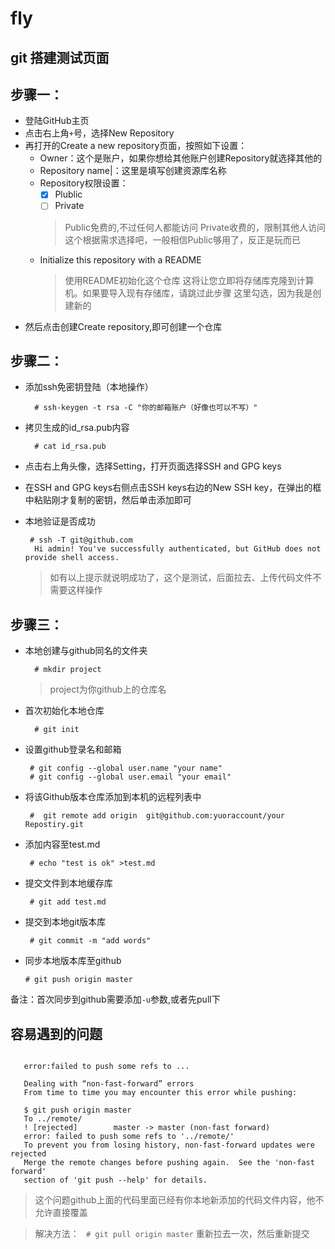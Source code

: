 # fly

## git 搭建测试页面
## 步骤一：

- 登陆GitHub主页
- 点击右上角`+`号，选择New Repository
- 再打开的Create a new repository页面，按照如下设置：
    - Owner：这个是账户，如果你想给其他账户创建Repository就选择其他的
    - Repository name|：这里是填写创建资源库名称
    - Repository权限设置：
       - [x] Plublic
       - [ ] Private
      >Public免费的,不过任何人都能访问
      >Private收费的，限制其他人访问
      >这个根据需求选择吧，一般相信Public够用了，反正是玩而已
    - Initialize this repository with a README
      >使用README初始化这个仓库
      >这将让您立即将存储库克隆到计算机。如果要导入现有存储库，请跳过此步骤
      >这里勾选，因为我是创建新的
- 然后点击创建Create repository,即可创建一个仓库

## 步骤二：

- 添加ssh免密钥登陆（本地操作）

        # ssh-keygen -t rsa -C "你的邮箱账户（好像也可以不写）"

- 拷贝生成的id_rsa.pub内容

        # cat id_rsa.pub

- 点击右上角头像，选择Setting，打开页面选择SSH and GPG keys
- 在SSH and GPG keys右侧点击SSH keys右边的New SSH key，在弹出的框中粘贴刚才复制的密钥，然后单击添加即可
- 本地验证是否成功

       # ssh -T git@github.com
        Hi admin! You've successfully authenticated, but GitHub does not provide shell access.
    >如有以上提示就说明成功了，这个是测试，后面拉去、上传代码文件不需要这样操作

## 步骤三：

- 本地创建与github同名的文件夹

        # mkdir project
    > project为你github上的仓库名
- 首次初始化本地仓库

        # git init

- 设置github登录名和邮箱

       # git config --global user.name "your name"
       # git config --global user.email "your email"

- 将该Github版本仓库添加到本机的远程列表中

       #  git remote add origin  git@github.com:yuoraccount/your Repostiry.git

- 添加内容至test.md

       # echo "test is ok" >test.md

- 提交文件到本地缓存库

       # git add test.md

- 提交到本地git版本库

       # git commit -m "add words"

- 同步本地版本库至github

      # git push origin master

备注：首次同步到github需要添加`-u`参数,或者先pull下

## 容易遇到的问题

```

   error:failed to push some refs to ...

   Dealing with “non-fast-forward” errors
   From time to time you may encounter this error while pushing:

   $ git push origin master  
   To ../remote/  
   ! [rejected]        master -> master (non-fast forward)  
   error: failed to push some refs to '../remote/'  
   To prevent you from losing history, non-fast-forward updates were rejected
   Merge the remote changes before pushing again.  See the 'non-fast forward'
   section of 'git push --help' for details.

```

>这个问题github上面的代码里面已经有你本地新添加的代码文件内容，他不允许直接覆盖

>解决方法：
   ` # git pull origin master`
>重新拉去一次，然后重新提交
